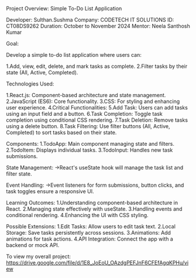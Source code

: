 Project Overview: Simple To-Do List Application

Developer: Sulthan.Sushma
Company: CODETECH IT SOLUTIONS
ID: CT08DS9262
Duration: October to November 2024
Mentor: Neela Santhosh Kumar

Goal:

Develop a simple to-do list application where users can:

1.Add, view, edit, delete, and mark tasks as complete. 2.Filter tasks by their state (All, Active, Completed).

Technologies Used:

1.React.js: Component-based architecture and state management. 2.JavaScript (ES6): Core functionality. 3.CSS: For styling and enhancing user experience. 4.Critical Functionalities: 5.Add Task: Users can add tasks using an input field and a button. 6.Task Completion: Toggle task completion using conditional CSS rendering. 7.Task Deletion: Remove tasks using a delete button. 8.Task Filtering: Use filter buttons (All, Active, Completed) to sort tasks based on their state.

Components: 1.TodoApp: Main component managing state and filters. 2.TodoItem: Displays individual tasks. 3.TodoInput: Handles new task submissions.

State Management: ->React's useState hook will manage the task list and filter state.

Event Handling: ->Event listeners for form submissions, button clicks, and task toggles ensure a responsive UI.

Learning Outcomes: 1.Understanding component-based architecture in React. 2.Managing state effectively with useState. 3.Handling events and conditional rendering. 4.Enhancing the UI with CSS styling.

Possible Extensions: 1.Edit Tasks: Allow users to edit task text. 2.Local Storage: Save tasks persistently across sessions. 3.Animations: Add animations for task actions. 4.API Integration: Connect the app with a backend or mock API.

To view my overall project: https://drive.google.com/file/d/1E8_JoEoU_OAzdgPEFJnF6CFEfAgqKPHu/view


